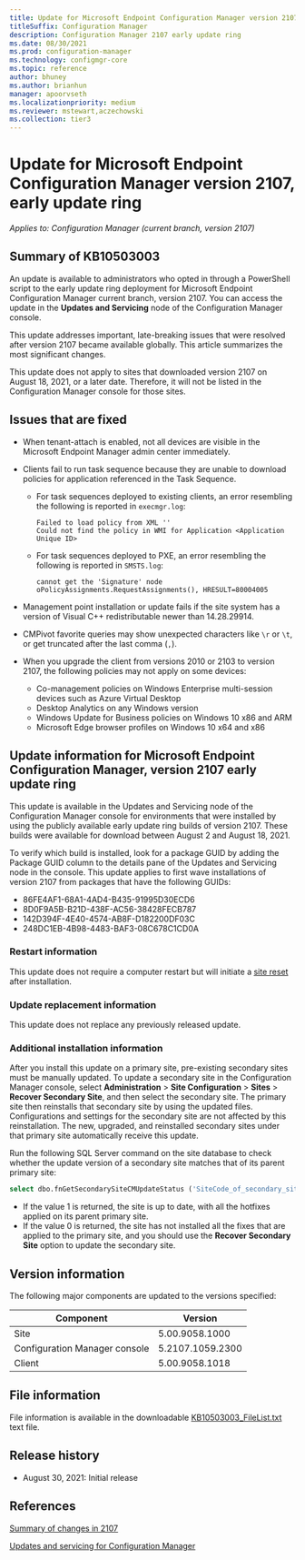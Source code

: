 ```yaml
---
title: Update for Microsoft Endpoint Configuration Manager version 2107, early update ring
titleSuffix: Configuration Manager
description: Configuration Manager 2107 early update ring
ms.date: 08/30/2021
ms.prod: configuration-manager
ms.technology: configmgr-core
ms.topic: reference
author: bhuney
ms.author: brianhun
manager: apoorvseth
ms.localizationpriority: medium
ms.reviewer: mstewart,aczechowski
ms.collection: tier3
---
```


# Update for Microsoft Endpoint Configuration Manager version 2107, early update ring

*Applies to: Configuration Manager (current branch, version 2107)*

## Summary of KB10503003

An update is available to administrators who opted in through a PowerShell script to the early update ring deployment for Microsoft Endpoint Configuration Manager current branch, version 2107. You can access the update in the **Updates and Servicing** node of the Configuration Manager console.

This update addresses important, late-breaking issues that were resolved after version 2107 became available globally. This article summarizes the most significant changes.

This update does not apply to sites that downloaded version 2107 on August 18, 2021, or a later date. Therefore, it will not be listed in the Configuration Manager console for those sites.

## Issues that are fixed

<!-- 10176285 -->
- When tenant-attach is enabled, not all devices are visible in the Microsoft Endpoint Manager admin center immediately.

<!-- 10506770 -->
- Clients fail to run task sequence because they are unable to download policies for application referenced in the Task Sequence.

  - For task sequences deployed to existing clients, an error resembling the following is reported in `execmgr.log`:
  
    ```text
    Failed to load policy from XML ''
    Could not find the policy in WMI for Application <Application Unique ID>
    ```

  - For task sequences deployed to PXE, an error resembling the following is reported in `SMSTS.log`:

    ```text
    cannot get the 'Signature' node
    oPolicyAssignments.RequestAssignments(), HRESULT=80004005
    ```

<!-- 10518360 -->
- Management point installation or update fails if the site system has a version of Visual C++ redistributable newer than 14.28.29914.

<!-- 10517223 -->
- CMPivot favorite queries may show unexpected characters like `\r` or `\t`, or get truncated after the last comma (`,`).

<!-- 10608021 -->
- When you upgrade the client from versions 2010 or 2103 to version 2107, the following policies may not apply on some devices:

  - Co-management policies on Windows Enterprise multi-session devices such as Azure Virtual Desktop
  - Desktop Analytics on any Windows version
  - Windows Update for Business policies on Windows 10 x86 and ARM
  - Microsoft Edge browser profiles on Windows 10 x64 and x86

## Update information for Microsoft Endpoint Configuration Manager, version 2107 early update ring

This update is available in the Updates and Servicing node of the Configuration Manager console for environments that were installed by using the publicly available early update ring builds of version 2107. These builds were available for download between August 2 and August 18, 2021.

To verify which build is installed, look for a package GUID by adding the Package GUID column to the details pane of the Updates and Servicing node in the console. This update applies to first wave installations of version 2107 from packages that have the following GUIDs:

- 86FE4AF1-68A1-4AD4-B435-91995D30ECD6
- 8D0F9A5B-B21D-438F-AC56-38428FECB787
- 142D394F-4E40-4574-AB8F-D182200DF03C
- 248DC1EB-4B98-4483-BAF3-08C678C1CD0A

### Restart information

This update does not require a computer restart but will initiate a [site reset](../../core/servers/manage/modify-your-infrastructure.md#bkmk_reset) after installation.

### Update replacement information

This update does not replace any previously released update.

### Additional installation information

After you install this update on a primary site, pre-existing secondary sites must be manually updated. To update a secondary site in the Configuration Manager console, select **Administration** > **Site Configuration** > **Sites** >  **Recover Secondary Site**, and then select the secondary site. The primary site then reinstalls that secondary site by using the updated files. Configurations and settings for the secondary site are not affected by this reinstallation. The new, upgraded, and reinstalled secondary sites under that primary site automatically receive this update.

Run the following SQL Server command on the site database to check whether the update version of a secondary site matches that of its parent primary site:

```sql
select dbo.fnGetSecondarySiteCMUpdateStatus ('SiteCode_of_secondary_site')
```

- If the value 1 is returned, the site is up to date, with all the hotfixes applied on its parent primary site.
- If the value 0 is returned, the site has not installed all the fixes that are applied to the primary site, and you should use the **Recover Secondary Site** option to update the secondary site.

## Version information

The following major components are updated to the versions specified:

| Component                     | Version          |
|-------------------------------|------------------|
| Site                          | 5.00.9058.1000   |
| Configuration Manager console | 5.2107.1059.2300 |
| Client                        | 5.00.9058.1018   |

## File information

File information is available in the downloadable [KB10503003_FileList.txt](https://aka.ms/KB10503003_FileList) text file.

## Release history

- August 30, 2021: Initial release

## References

[Summary of changes in 2107](../../hotfix/2107/10096997.md)

[Updates and servicing for Configuration Manager](../../core/servers/manage/updates.md)
